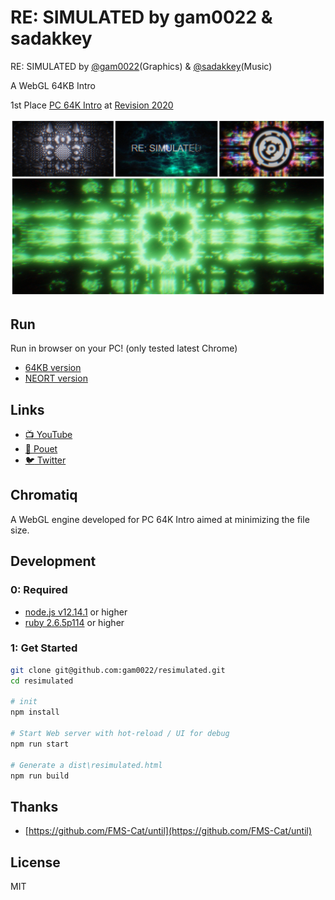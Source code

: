 # RE: SIMULATED by gam0022 & sadakkey

RE: SIMULATED by [@gam0022](https://twitter.com/gam0022)(Graphics) & [@sadakkey](https://twitter.com/sadakkey)(Music)

A WebGL 64KB Intro

1st Place [PC 64K Intro](https://2020.revision-party.net/competitions/pc-competitions) at [Revision 2020](https://2020.revision-party.net/start)

![resimulated-collage.jpg](resimulated-collage.jpg)

## Run

Run in browser on your PC! (only tested latest Chrome)

- [64KB version](https://gam0022.net/webgl/64k-intro_resimulated.html)
- [NEORT version](https://neort.io/art/bqa4pgs3p9f6qoqnmujg)

## Links

- [:tv: YouTube](https://youtu.be/tirAdWbceak)
- [:speech_balloon: Pouet](https://www.pouet.net/prod.php?which=85260)
- [:bird: Twitter](https://twitter.com/gam0022/status/1249658268319768576)

## Chromatiq

A WebGL engine developed for PC 64K Intro aimed at minimizing the file size.

## Development

### 0: Required

- [node.js v12.14.1](https://nodejs.org/ja/) or higher
- [ruby 2.6.5p114](https://www.ruby-lang.org/ja/downloads/) or higher

### 1: Get Started

```sh
git clone git@github.com:gam0022/resimulated.git
cd resimulated

# init
npm install

# Start Web server with hot-reload / UI for debug
npm run start

# Generate a dist\resimulated.html
npm run build
```

## Thanks

- [https://github.com/FMS-Cat/until](https://github.com/FMS-Cat/until)

## License

MIT